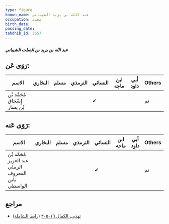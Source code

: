```yaml
---
type: figure
known_name: عبد الله بن يزيد الشيباني
occupation: محدث
birth_date:
passing_date:
tahdhib_id: 3657
---
```

##### عبد الله بن يزيد بن الصلت الشيباني

## رَوَى عَن:
| الاسم                          | البخاري | مسلم | الترمذي | النسائي | ابن ماجه | أبي داود | Others |
| ------------------------------ | ------- | ---- | ------- | ------- | -------- | -------- | ------ |
| مُحَمَّد بْن إِسْحَاق بْن يسار |         |      |         | ✔       |          |          | تم     |
## رَوَى عَنه:
| الاسم                                               | البخاري | مسلم | الترمذي | النسائي | ابن ماجه | أبي داود | Others |
| --------------------------------------------------- | ------- | ---- | ------- | ------- | -------- | -------- | ------ |
| مُحَمَّد بْن عبد العزيز الرملي المعروف بابن الواسطي |         |      |         | ✔       |          |          | تم     |
## مراجع
- [تهذيب الكمال ١٦-٣٠٥](obsidian://open?vault=Tahdhib-al-Kamal&file=Figures/٣٦٥٧-عبد%20الله%20بن%20يزيد%20بن%20الصلت%20الشيباني) ([رابط الشاملة](https://shamela.ws/book/3722/8298))